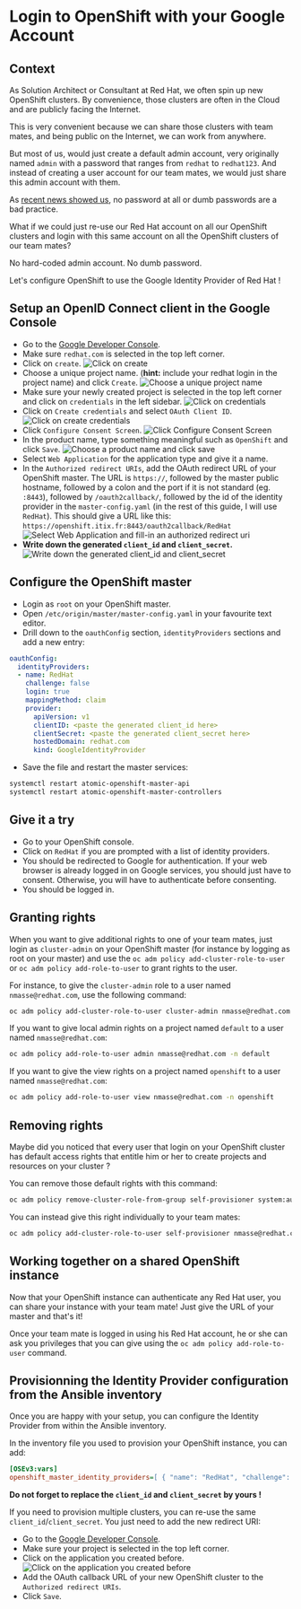 # Login to OpenShift with your Google Account

## Context

As Solution Architect or Consultant at Red Hat, we often spin up new OpenShift
clusters. By convenience, those clusters are often in the Cloud and are publicly
facing the Internet.

This is very convenient because we can share those clusters with team mates, and
being public on the Internet, we can work from anywhere.

But most of us, would just create a default admin account, very originally named
`admin` with a password that ranges from `redhat` to `redhat123`.
And instead of creating a user account for our team mates, we would just share
this admin account with them.

As [recent news showed us](https://www.wired.com/story/cryptojacking-tesla-amazon-cloud/),
no password at all or dumb passwords are a bad practice.

What if we could just re-use our Red Hat account on all our OpenShift clusters
and login with this same account on all the OpenShift clusters of our team mates?

No hard-coded admin account. No dumb password.

Let's configure OpenShift to use the Google Identity Provider of Red Hat !

## Setup an OpenID Connect client in the Google Console

- Go to the [Google Developer Console](https://console.developers.google.com/projectselector/apis/dashboard?folder&organizationId=54643501348).
- Make sure `redhat.com` is selected in the top left corner.
- Click on `create`.
  ![Click on create](images/oidc1.png)
- Choose a unique project name. (**hint:** include your redhat login in the project name)
  and click `Create`.
  ![Choose a unique project name](images/oidc2.png)
- Make sure your newly created project is selected in the top left corner and
  click on `credentials` in the left sidebar.
  ![Click on credentials](images/oidc3.png)
- Click on `Create credentials` and select `OAuth Client ID`.
  ![Click on create credentials](images/oidc5.png)
- Click `Configure Consent Screen`.
  ![Click Configure Consent Screen](images/oidc6.png)
- In the product name, type something meaningful such as `OpenShift` and click `Save`.
  ![Choose a product name and click save](images/oidc7.png)
- Select `Web Application` for the application type and give it a name.
- In the `Authorized redirect URIs`, add the OAuth redirect URL of your OpenShift master.
  The URL is `https://`, followed by the master public hostname, followed
  by a colon and the port if it is not standard (eg. `:8443`), followed by `/oauth2callback/`,
  followed by the id of the identity provider in the `master-config.yaml`
  (in the rest of this guide, I will use `RedHat`).
  This should give a URL like this: `https://openshift.itix.fr:8443/oauth2callback/RedHat`
  ![Select Web Application and fill-in an authorized redirect uri](images/oidc8.png)
- **Write down the generated `client_id` and `client_secret`.**
  ![Write down the generated client_id and client_secret](images/oidc9.png)

## Configure the OpenShift master

- Login as `root` on your OpenShift master.
- Open `/etc/origin/master/master-config.yaml` in your favourite text editor.
- Drill down to the `oauthConfig` section, `identityProviders` sections and
  add a new entry:

```yaml
oauthConfig:
  identityProviders:
  - name: RedHat
    challenge: false
    login: true
    mappingMethod: claim
    provider:
      apiVersion: v1
      clientID: <paste the generated client_id here>
      clientSecret: <paste the generated client_secret here>
      hostedDomain: redhat.com
      kind: GoogleIdentityProvider
```

- Save the file and restart the master services:

```sh
systemctl restart atomic-openshift-master-api
systemctl restart atomic-openshift-master-controllers
```

## Give it a try

- Go to your OpenShift console.
- Click on `RedHat` if you are prompted with a list of identity providers.
- You should be redirected to Google for authentication. If your web browser is already logged in on Google services, you should just have to consent. Otherwise, you will have to authenticate before consenting.
- You should be logged in.

## Granting rights

When you want to give additional rights to one of your team mates, just login
as `cluster-admin` on your OpenShift master (for instance by logging as root
on your master) and use the `oc adm policy add-cluster-role-to-user` or
`oc adm policy add-role-to-user` to grant rights to the user.

For instance, to give the `cluster-admin` role to a user named `nmasse@redhat.com`, use the following command:

```sh
oc adm policy add-cluster-role-to-user cluster-admin nmasse@redhat.com
```

If you want to give local admin rights on a project named `default` to a user named `nmasse@redhat.com`:

```sh
oc adm policy add-role-to-user admin nmasse@redhat.com -n default
```

If you want to give the view rights on a project named `openshift` to a user named `nmasse@redhat.com`:

```sh
oc adm policy add-role-to-user view nmasse@redhat.com -n openshift
```

## Removing rights

Maybe did you noticed that every user that login on your OpenShift cluster has
default access rights that entitle him or her to create projects and resources
on your cluster ?

You can remove those default rights with this command:

```sh
oc adm policy remove-cluster-role-from-group self-provisioner system:authenticated:oauth
```

You can instead give this right individually to your team mates:

```sh
oc adm policy add-cluster-role-to-user self-provisioner nmasse@redhat.com
```

## Working together on a shared OpenShift instance

Now that your OpenShift instance can authenticate any Red Hat user, you can
share your instance with your team mate! Just give the URL of your master and that's it!

Once your team mate is logged in using his Red Hat account, he or she can ask you privileges
that you can give using the `oc adm policy add-role-to-user` command.

## Provisionning the Identity Provider configuration from the Ansible inventory

Once you are happy with your setup, you can configure the Identity Provider from
within the Ansible inventory.

In the inventory file you used to provision your OpenShift instance, you can
add:

```ini
[OSEv3:vars]
openshift_master_identity_providers=[ { "name": "RedHat", "challenge": false, "login": true, "mappingMethod": "claim", "provider": { "apiVersion": "v1", "clientID": "<paste the generated client_id here>", "clientSecret": "<paste the generated client_secret here>", "hostedDomain": "redhat.com", "kind": "GoogleIdentityProvider" } } ]
```

**Do not forget to replace the `client_id` and `client_secret` by yours !**

If you need to provision multiple clusters, you can re-use the same `client_id`/`client_secret`.
You just need to add the new redirect URI:

- Go to the [Google Developer Console](https://console.developers.google.com/apis/credentials).
- Make sure your project is selected in the top left corner.
- Click on the application you created before.
  ![Click on the application you created before](images/oidc10.png)
- Add the OAuth callback URL of your new OpenShift cluster to the `Authorized redirect URIs`.
- Click `Save`.
